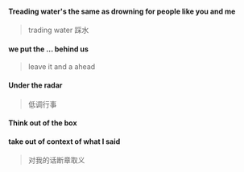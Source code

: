 
#### Treading water's the same as drowning for people like you and me
> trading water 踩水


#### we put the ... behind us
> leave it and a ahead

#### Under the radar
>  低调行事


#### Think out of the box

#### take out of context of what I said
> 对我的话断章取义
